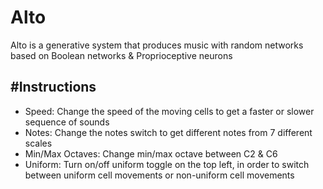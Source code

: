 # Alto
Alto is a generative system that produces music with random networks based on Boolean networks & Proprioceptive neurons

#Instructions
-------------

- Speed:  Change the speed of the moving cells to get a faster or slower sequence of sounds
- Notes:  Change the notes switch to get different notes from 7 different scales
- Min/Max Octaves:  Change min/max octave between C2 & C6
- Uniform:  Turn on/off uniform toggle on the top left, in order to switch between uniform cell movements or non-uniform cell movements

